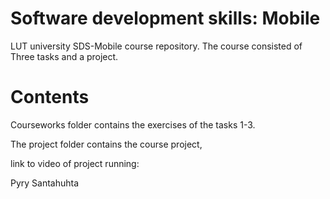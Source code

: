 # Software development skills: Mobile

LUT university SDS-Mobile course repository. The course consisted of Three tasks and a project.

# Contents

Courseworks folder contains the exercises of the tasks 1-3.

The project folder contains the course project,

link to video of project running:


Pyry Santahuhta
